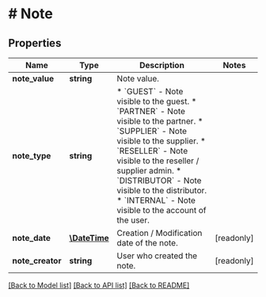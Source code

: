 # # Note

## Properties

Name | Type | Description | Notes
------------ | ------------- | ------------- | -------------
**note_value** | **string** | Note value. |
**note_type** | **string** | * &#x60;GUEST&#x60; - Note visible to the guest. * &#x60;PARTNER&#x60; - Note visible to the partner. * &#x60;SUPPLIER&#x60; - Note visible to the supplier. * &#x60;RESELLER&#x60; - Note visible to the reseller / supplier admin. * &#x60;DISTRIBUTOR&#x60; - Note visible to the distributor. * &#x60;INTERNAL&#x60; - Note visible to the account of the user. |
**note_date** | [**\DateTime**](\DateTime.md) | Creation / Modification date of the note. | [readonly]
**note_creator** | **string** | User who created the note. | [readonly]

[[Back to Model list]](../../README.md#models) [[Back to API list]](../../README.md#endpoints) [[Back to README]](../../README.md)
